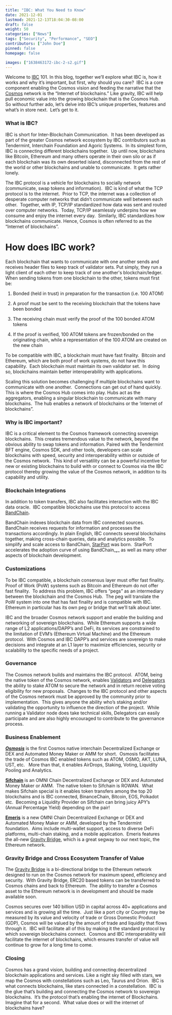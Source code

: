 ```yaml
---
title: "IBC: What You Need to Know"
date: 2021-12-01
lastmod: 2021-12-13T18:04:30-08:00
draft: false
weight: 50
categories: ["News"]
tags: ["Security", "Performance", "SEO"]
contributors: ["John Doe"]
pinned: false
homepage: false

images: ["1638463172-ibc-2-s2.gif"]
---
```

Welcome to [IBC](https://ibcprotocol.org/) 101. In this blog, together we’ll explore what IBC is, how it works and why it’s important, but first, why should you care?  IBC is a core component enabling the Cosmos vision and feeding the narrative that the [Cosmos](https://v1.cosmos.network/intro) network is the “Internet of blockchains.” Like gravity, IBC will help pull economic value into the growing blockchain that is the Cosmos Hub.  So without further ado, let’s delve into IBC’s unique properties, features and what’s in store next.  Let’s get to it.

### What is IBC?

IBC is short for Inter-Blockchain Communication.  It has been developed as part of the greater Cosmos network ecosystem by IBC contributors such as Tendermint, Interchain Foundation and Agoric Systems.  In its simplest form, IBC is connecting different blockchains together.  Up until now, blockchains like Bitcoin, Ethereum and many others operate in their own silo or as if each blockchain was its own deserted island, disconnected from the rest of the world or other blockchains and unable to communicate.  It gets rather lonely. 

The IBC protocol is a vehicle for blockchains to socially network (communicate, swap tokens and information).  IBC is kind of what the TCP protocol is to the internet.  Prior to TCP, the internet was a collection of desperate computer networks that didn’t communicate well between each other.  Together, with IP, TCP/IP standardized how data was sent and routed over computer networks.  Today, TCP/IP seamlessly underpins how we consume and enjoy the internet every day.  Similarly, IBC standardizes how blockchains communicate. Hence, Cosmos is often referred to as the “Internet of blockchains”.

How does IBC work?
==================

Each blockchain that wants to communicate with one another sends and receives header files to keep track of validator sets. Put simply, they run a light client of each other to keep track of one another's blockchain/ledger.  When sending tokens from one blockchain to the other, tokens must first be:

1.  Bonded (held in trust) in preparation for the transaction (i.e. 100 ATOM)
    
2.  A proof must be sent to the receiving blockchain that the tokens have been bonded 
    
3.  The receiving chain must verify the proof of the 100 bonded ATOM tokens
    
4.  If the proof is verified, 100 ATOM tokens are frozen/bonded on the originating chain, while a representation of the 100 ATOM are created on the new chain
    

To be compatible with IBC, a blockchain must have fast finality.  Bitcoin and Ethereum, which are both proof of work systems, do not have this capability.  Each blockchain must maintain its own validator set.  In doing so, blockchains maintain better interoperability with applications.

Scaling this solution becomes challenging if multiple blockchains want to communicate with one another.  Connections can get out of hand quickly.  This is where the Cosmos Hub comes into play. Hubs act as the aggregators, enabling a singular blockchain to communicate with many blockchains.  The hub enables a network of blockchains or the ‘internet of blockchains”.

### Why is IBC important?

IBC is a critical element to the Cosmos framework connecting sovereign blockchains.  This creates tremendous value to the network, beyond the obvious ability to swap tokens and information. Paired with the Tendermint BFT engine, Cosmos SDK, and other tools, developers can scale blockchains with speed, security and interoperability within or outside of the Cosmos network.  This kind of versatility can be a powerful incentive for new or existing blockchains to build with or connect to Cosmos via the IBC protocol thereby growing the value of the Cosmos network, in addition to its capability and utility.

### Blockchain Integrations

In addition to token transfers, IBC also facilitates interaction with the IBC data oracle.  IBC compatible blockchains use this protocol to access [BandChain](https://docs.bandchain.org/whitepaper/cosmos-IBC.html)_**.**_ 

BandChain indexes blockchain data from IBC connected sources.  BandChain receives requests for information and processes the transactions accordingly. In plain English, IBC connects several blockchains together, making cross-chain queries, data and analytics possible.  To simplify and scale access to BandChain, [StarPort](https://starport.com/) was born.  StarPort accelerates the adoption curve of using BandChain_**,**_ as well as many other aspects of blockchain development.

### Customizations

To be IBC compatible, a blockchain consensus layer must offer fast finality.  Proof of Work (PoW) systems such as Bitcoin and Ethereum do not offer fast finality.  To address this problem, IBC offers “pegs” as an intermediary between the blockchain and the Cosmos Hub.  The peg will translate the PoW system into one that has fast finality and is compatible with IBC.  Ethereum in particular has its own peg or bridge that we’ll talk about later.

IBC and the broader Cosmos network support and enable the building and networking of sovereign blockchains.  While Ethereum supports a wide range of L2 applications/DAPP’s and DeFi, its services are constrained to the limitation of EVM’s (Ethereum Virtual Machine) and the Ethereum protocol.  With Cosmos and IBC DAPP’s and services are sovereign to make decisions and integrate at an L1 layer to maximize efficiencies, security or scalability to the specific needs of a project.  

### Governance

The Cosmos network builds and maintains the IBC protocol.  ATOM, being the native token of the Cosmos network, enables [Validators](https://hub.cosmos.network/main/validators/validator-faq.html#what-is-a-validator) and [Delegators](https://hub.cosmos.network/main/validators/validator-faq.html#what-is-a-delegator) the ability to stake ATOM to secure the network and in return receive voting eligibility for new proposals.  Changes to the IBC protocol and other aspects of the Cosmos network must be approved by the community prior to implementation.  This gives anyone the ability who’s staking and/or validating the opportunity to influence the direction of the project.  While running a Validator node does take technical skills, Delegators can easily participate and are also highly encouraged to contribute to the governance process.

### Business Enablement

[_**Osmosis**_](https://app.osmosis.zone/) is the first Cosmos native interchain Decentralized Exchange or DEX and Automated Money Maker or AMM for short.  Osmosis facilitates the trade of Cosmos IBC enabled tokens such as ATOM, OSMO, AKT, LUNA, UST, etc.   More than that, it enables AirDrops, Staking, Voting, Liquidity Pooling and Analytics.

[**Sifchain**](https://sifchain.finance/) is an OMNI Chain Decentralized Exchange or DEX and Automated Money Maker or AMM.  The native token to Sifchain is ROWAN.  What makes Sifchain special is it enables token transfers among the top 20 blockchains and is IBC connected, BinanceChain, Bitcoin, EOS, Polkadot etc.  Becoming a Liquidity Provider on Sifchain can bring juicy APY’s (Annual Percentage Yield) depending on the pair!

[**Emeris**](https://emeris.com/) is a new OMNI Chain Decentralized Exchange or DEX and Automated Money Maker or AMM, developed by the Tendermint foundation.  Aims include multi-wallet support, access to diverse DeFi platforms, multi-chain staking, and a mobile application.  Emeris features the all-new [Gravity Bridge](https://github.com/cosmos/gravity-bridge#:~:text=Gravity%20bridge%20is%20Cosmos,chain%20and%20back%20to%20Ethereum.), which is a great segway to our next topic, the Ethereum network.

### Gravity Bridge and Cross Ecosystem Transfer of Value

The [Gravity Bridge](https://github.com/cosmos/gravity-bridge#:~:text=Gravity%20bridge%20is%20Cosmos,chain%20and%20back%20to%20Ethereum.) is a bi-directional bridge to the Ethereum network designed to run on the Cosmos network for maximum speed, efficiency and security.  With Gravity Bridge, ERC20 based tokens can be transferred to Cosmos chains and back to Ethereum.  The ability to transfer a Cosmos asset to the Ethereum network is in development and should be made available soon. 

Cosmos secures over 140 billion USD in capital across 40+ applications and services and is growing all the time.  Just like a port city or Country may be measured by its value and velocity of trade or Gross Domestic Product (GDP), Cosmos will be valued by the amount of trade and liquidity that flows through it.  IBC will facilitate all of this by making it the standard protocol by which sovereign blockchains connect.  Cosmos and IBC interoperability will facilitate the internet of blockchains, which ensures transfer of value will continue to grow for a long time to come.

### Closing

Cosmos has a grand vision, building and connecting decentralized blockchain applications and services. Like a night sky filled with stars, we map the Cosmos with constellations such as Leo, Taurus and Orion.  IBC is what connects blockchains, like stars connected in a constellation.  IBC is the glue that’s building and connecting the Cosmos network to sovereign blockchains.  It’s the protocol that’s enabling the internet of Blockchains.  Imagine that for a second.  What value does or will the internet of blockchains have?
